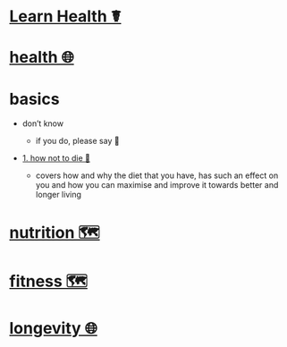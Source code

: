 # [Learn Health ☤](https://my.mindnode.com/4LknBLWzBESbxERfpYQZsa2Fv1k3Lne1FjVsD4ys)

# [health 🌐](http://www.wikiwand.com/en/Health)


# basics

- don’t know  
	- if you do, please say 💙


- [1. how not to die 📕](https://www.goodreads.com/book/show/25663961-how-not-to-die)
  - covers how and why the diet that you have, has such an effect on you and how you can maximise and improve it towards better and longer living


# [nutrition 🗺️](https://my.mindnode.com/zUyb7rGF3UvomE9YgA4tJ8vhfrGxZ9dvPNy2EL1r)


# [fitness 🗺️](https://my.mindnode.com/Qruad21hxq43Qw4xHN4gyPZmeKc33cx3BDHq1o47)


# [longevity 🌐](http://www.wikiwand.com/en/Longevity)

